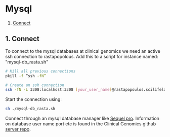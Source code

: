 # Mysql

   1. [Connect](#1-connect)

## 1. Connect
To connect to the mysql databases at clinical genomics we need an active ssh connection to rastapopolous. Add this to a script for instance named: "mysql-db_rasta.sh"
```Bash
# Kill all previous connections
pkill -f “ssh -fN”

# Create an ssh connection
ssh -fN -L 3308:localhost:3308 [your_user_name]@rastapopoulos.scilifelab.se
```

Start the connection using:
```Bash
sh ./mysql-db_rasta.sh
```

Connect through an mysql database manager like [Sequel pro](https://www.sequelpro.com/).
Information on database user name port etc is found in the Clinical Genomics github [server repo](https://github.com/Clinical-Genomics/servers).
